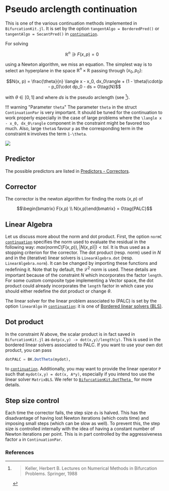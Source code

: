 # Pseudo arclength continuation

This is one of the various continuation methods implemented in `BifurcationKit.jl`. It is set by the option `tangentAlgo = BorderedPred()` or `tangentAlgo = SecantPred()` in [`continuation`](@ref).

For solving 

$$\mathbb R^n\ni F(x,p) = 0 \quad\tag{E}$$

using a Newton algorithm, we miss an equation. The simplest way is to select an hyperplane in the space $\mathbb R^n\times \mathbb R$ passing through $(x_0,p_0)$:

$$N(x, p) = \frac{\theta}{n} \langle x - x_0, dx_0\rangle + (1 - \theta)\cdot(p - p_0)\cdot dp_0 - ds = 0\tag{N}$$

with $\theta\in[0,1]$ and where $ds$ is the pseudo arclength (see [^Keller]).

!!! warning "Parameter `theta`"
    The parameter `theta` in the struct `ContinuationPar` is very important. It should be tuned for the continuation to work properly especially in the case of large problems where the ``\langle x - x_0, dx_0\rangle`` component in the constraint might be favored too much. Also, large `theta`s favour `p` as the corresponding term in the constraint ``N`` involves the term ``1-\theta``.
    
![](PALC.png)
    

## Predictor

The possible predictors are listed in [Predictors - Correctors](@ref).

## Corrector

The corrector is the newton algorithm for finding the roots $(x,p)$ of

$$\begin{bmatrix} F(x,p) \\	N(x,p)\end{bmatrix} = 0\tag{PALC}$$

## Linear Algebra

Let us discuss more about the norm and dot product. First, the option `normC` [`continuation`](@ref) specifies the norm used to evaluate the residual in the following way: $max(normC(F(x,p)), |N(x,p)|)<tol$. It is thus used as a stopping criterion for the corrector. The dot product (resp. norm) used in $N$ and in the (iterative) linear solvers is `LinearAlgebra.dot` (resp. `LinearAlgebra.norm`). It can be changed by importing these functions and redefining it. Note that by default, the $\mathcal L^2$ norm is used. These details are important because of the constraint $N$ which incorporates the factor `length`. For some custom composite type implementing a Vector space, the dot product could already incorporates the `length` factor in which case you should either redefine the dot product or change $\theta$.

The linear solver for the linear problem associated to (PALC) is set by the option `linearAlgo` in [`continuation`](@ref): it is one of [Bordered linear solvers (BLS)](@ref).

## Dot product

In the constraint $N$ above, the scalar product is in fact saved in `BifurcationKit.jl` as `dotp(x,y) -> dot(x,y)/length(y)`. This is used in the bordered linear solvers associated to PALC. If you want to use your own dot product, you can pass 

```julia
dotPALC = BK.DotTheta(mydot),
```

to [`continuation`](@ref). Additionally, you may want to provide the linear operator `P` such that `mydot(x,y) = dot(x, A*y)`, especially if you intend too use the linear solver `MatrixBLS`. We refer to [`BifurcationKit.DotTheta `](@ref) for more details.


## Step size control

Each time the corrector fails, the step size ``ds`` is halved. This has the disadvantage of having lost Newton iterations (which costs time) and imposing small steps (which can be slow as well). To prevent this, the step size is controlled internally with the idea of having a constant number of Newton iterations per point. This is in part controlled by the aggressiveness factor `a` in `ContinuationPar`. 


### References

[^Keller]:> Keller, Herbert B. Lectures on Numerical Methods in Bifurcation Problems. Springer, 1988
